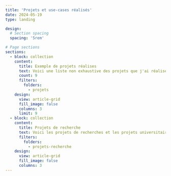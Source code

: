 ```yaml
---
title: 'Projets et use-cases réalisés'
date: 2024-05-19
type: landing

design:
  # Section spacing
  spacing: '5rem'

# Page sections
sections:
  - block: collection
    content:
      title: Exemple de projets réalises
      text: Voici une liste non exhaustive des projets que j'ai réalisé pour des clients.
      count: 9 
      filters:
        folders:
          - projets
    design:
      view: article-grid
      fill_image: false
      columns: 3
      limit: 9
  - block: collection
    content:
      title: Projets de recherche
      text: Voici les projets de recherches et les projets universitaires auquels j'ai participé.
      filters:
        folders:
          - projets-recherche
    design:
      view: article-grid
      fill_image: false
      columns: 3
---
```


